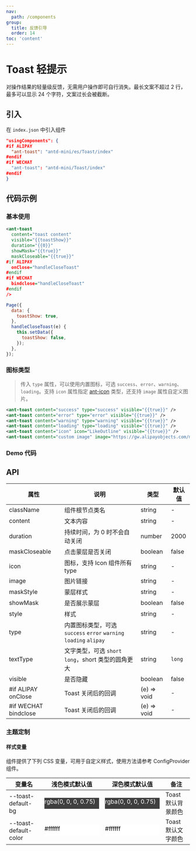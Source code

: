 ```yaml
---
nav:
  path: /components
group:
  title: 反馈引导
  order: 14
toc: 'content'
---
```


# Toast 轻提示

对操作结果的轻量级反馈，无需用户操作即可自行消失。最长文案不超过 2 行，最多可以显示 24 个字符，文案过长会被截断。

## 引入

在 `index.json` 中引入组件

```json
"usingComponents": {
#if ALIPAY
  "ant-toast": "antd-mini/es/Toast/index"
#endif
#if WECHAT
  "ant-toast": "antd-mini/Toast/index"
#endif
}
```

## 代码示例

### 基本使用

```xml
<ant-toast
  content="toast content"
  visible="{{toastShow}}"
  duration="{{0}}"
  showMask="{{true}}"
  maskCloseable="{{true}}"
#if ALIPAY
  onClose="handleCloseToast"
#endif
#if WECHAT
  bindclose="handleCloseToast"
#endif
/>
```

```js
Page({
  data: {
    toastShow: true,
  },
  handleCloseToast(e) {
    this.setData({
      toastShow: false,
    });
  },
});
```

### 图标类型

> 传入 `type` 属性，可以使用内置图标，可选 `success`、`error`、`warning`、`loading`。支持 `icon` 属性指定 [ant-icon](/components/icon) 类型，还支持 `image` 属性自定义图片。

```xml
<ant-toast content="success" type="success" visible="{{true}}" />
<ant-toast content="error" type="error" visible="{{true}}" />
<ant-toast content="warning" type="warning" visible="{{true}}" />
<ant-toast content="loading" type="loading" visible="{{true}}" />
<ant-toast content="icon" icon="LikeOutline" visible="{{true}}" />
<ant-toast content="custom image" image="https://gw.alipayobjects.com/mdn/rms_5118be/afts/img/A*4NPGQ66arP0AAAAAAAAAAAAAARQnAQ" visible="{{true}}" />
```

### Demo 代码

<code src='../../demo/pages/Toast/index'></code>

## API

| 属性                  | 说明                                                              | 类型        | 默认值 |
| --------------------- | ----------------------------------------------------------------- | ----------- | ------ |
| className             | 组件根节点类名                                                    | string      | -      |
| content               | 文本内容                                                          | string      | -      |
| duration              | 持续时间，为 0 时不会自动关闭                                     | number      | 2000   |
| maskCloseable         | 点击蒙层是否关闭                                                  | boolean     | false  |
| icon                  | 图标，支持 Icon 组件所有 type                                     | string      | -      |
| image                 | 图片链接                                                          | string      | -      |
| maskStyle             | 蒙层样式                                                          | string      | -      |
| showMask              | 是否展示蒙层                                                      | boolean     | false  |
| style                 | 样式                                                              | string      | -      |
| type                  | 内置图标类型，可选 `success` `error` `warning` `loading` `alipay` | string      | -      |
| textType              | 文字类型，可选 `short` `long`，short 类型的圆角更大               | string      | `long` |
| visible               | 是否隐藏                                                          | boolean     | false  |
| #if ALIPAY onClose    | Toast 关闭后的回调                                                | (e) => void | -      |
| #if WECHAT bindclose | Toast 关闭后的回调                                                | (e) => void | -      |

### 主题定制

#### 样式变量

组件提供了下列 CSS 变量，可用于自定义样式，使用方法请参考 ConfigProvider 组件。

| 变量名                | 浅色模式默认值                                                                                                    | 深色模式默认值                                                                                                    | 备注               |
| --------------------- | ----------------------------------------------------------------------------------------------------------------- | ----------------------------------------------------------------------------------------------------------------- | ------------------ |
| --toast-default-bg    | <div style="width: 150px; height: 30px; background-color: rgba(0, 0, 0, 0.75); color: #ffffff;">rgba(0, 0, 0, 0.75)</div> | <div style="width: 150px; height: 30px; background-color: rgba(0, 0, 0, 0.75); color: #ffffff;">rgba(0, 0, 0, 0.75)</div> | Toast 默认背景颜色 |
| --toast-default-color | <div style="width: 150px; height: 30px; background-color: #ffffff; color: #000000;">#ffffff</div>                  | <div style="width: 150px; height: 30px; background-color: #ffffff; color: #000000;">#ffffff</div>                  | Toast 默认文字颜色 |

